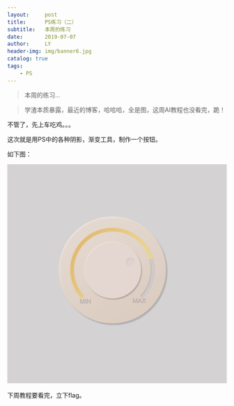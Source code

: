 ```yaml
---
layout:     post
title:      PS练习（二）
subtitle:   本周的练习
date:       2019-07-07
author:     LY
header-img: img/banner6.jpg
catalog: true
tags:
    - PS
---
```


> 本周的练习... 

> 学渣本质暴露，最近的博客，哈哈哈，全是图，这周AI教程也没看完，跪！

不管了，先上车吃鸡。。。

这次就是用PS中的各种阴影，渐变工具，制作一个按钮。

如下图：

![](/img/2019070701.png)

下周教程要看完，立下flag。







